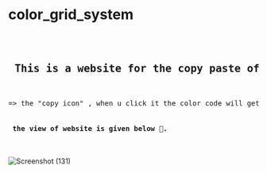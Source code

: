 # color_grid_system

<pre> 

<h2> This is a website for the copy paste of haxa color. ✍</h2>

=> the "copy icon" , when u click it the color code will get copy.

<h4> the view of website is given below 💙.</h4>
</pre>

![Screenshot (131)](https://user-images.githubusercontent.com/69325431/121912437-35e0cc00-cd4e-11eb-8409-7e7dbab3d3ec.png)
